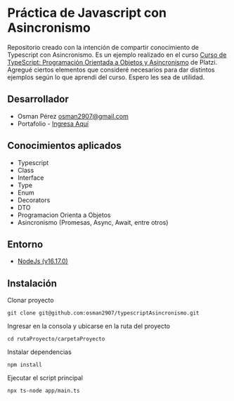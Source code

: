 
# Práctica de Javascript con Asincronismo
Repositorio creado con la intención de compartir conocimiento de Typescript con Asincronismo. Es un ejemplo realizado en el curso [Curso de TypeScript: Programación Orientada a Objetos y Asincronismo](https://platzi.com/cursos/typescript-poo/) de Platzi. Agregué ciertos elementos que consideré necesarios para dar distintos ejemplos según lo que aprendí del curso. Espero les sea de utilidad.

## Desarrollador
- Osman Pérez osman2907@gmail.com
- Portafolio - [Ingresa Aquí](https://osman2907.gitlab.io/portfolio/)

## Conocimientos aplicados
- Typescript
- Class
- Interface
- Type
- Enum
- Decorators
- DTO
- Programacion Orienta a Objetos
- Asincronismo (Promesas, Async, Await, entre otros)


## Entorno
- [NodeJs (v16.17.0)](https://nodejs.org/es/)

## Instalación
Clonar proyecto

    git clone git@github.com:osman2907/typescriptAsincronismo.git

Ingresar en la consola y ubicarse en la ruta del proyecto

    cd rutaProyecto/carpetaProyecto

Instalar dependencias

    npm install

Ejecutar el script principal

    npx ts-node app/main.ts
